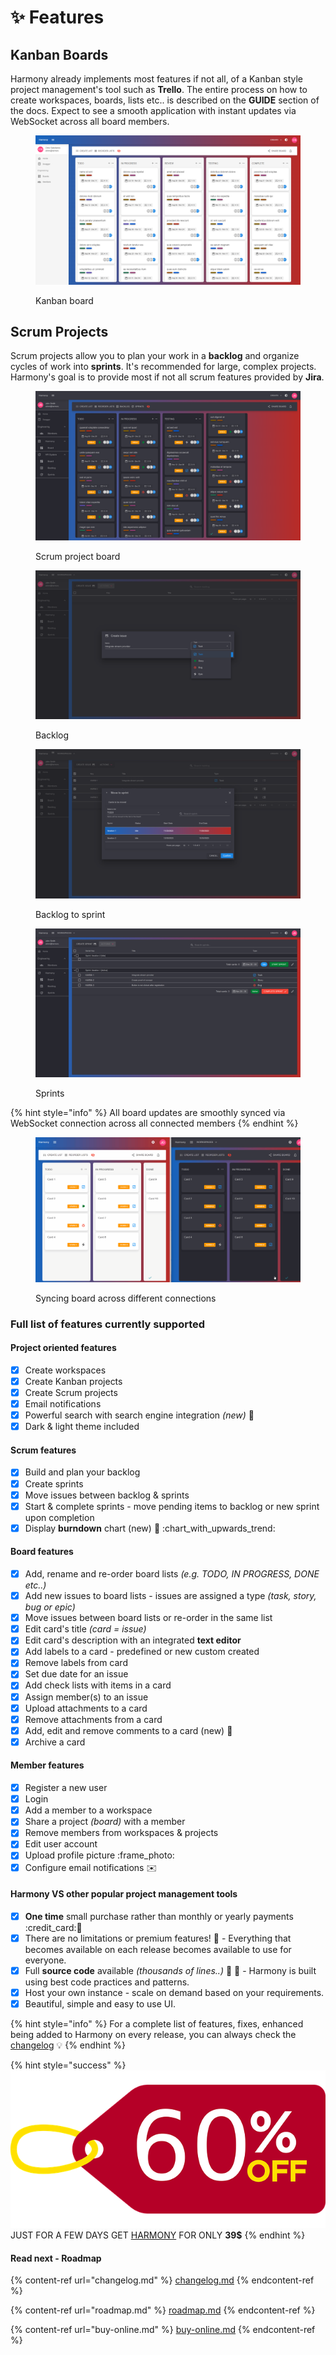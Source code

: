 # ✨ Features

## Kanban Boards

Harmony already implements most features if not all, of a Kanban style project management's tool such as **Trello**. The entire process on how to create workspaces, boards, lists etc.. is described on the **GUIDE** section of the docs. Expect to see a smooth application with instant updates via WebSocket across all board members.

<figure><img src="../.gitbook/assets/full-board-light.png" alt=""><figcaption><p>Kanban board</p></figcaption></figure>

## Scrum Projects

Scrum projects allow you to plan your work in a **backlog** and organize cycles of work into **sprints**. It's recommended for large, complex projects. Harmony's goal is to provide most if not all scrum features provided by **Jira**.&#x20;

<figure><img src="../.gitbook/assets/board-dark.png" alt=""><figcaption><p>Scrum project board</p></figcaption></figure>

<div>

<figure><img src="../.gitbook/assets/backlog-create-issue.png" alt=""><figcaption><p>Backlog</p></figcaption></figure>

 

<figure><img src="../.gitbook/assets/backlog-move-items-to-sprint.png" alt=""><figcaption><p>Backlog to sprint</p></figcaption></figure>

 

<figure><img src="../.gitbook/assets/sprints.png" alt=""><figcaption><p>Sprints</p></figcaption></figure>

</div>

{% hint style="info" %}
All board updates are smoothly synced via WebSocket connection across all connected members
{% endhint %}

<figure><img src="../.gitbook/assets/card-move-opt-sync.gif" alt=""><figcaption><p>Syncing board across different connections</p></figcaption></figure>

### Full list of features currently supported

#### Project oriented features

* [x] Create workspaces
* [x] Create Kanban projects
* [x] Create Scrum projects
* [x] Email notifications
* [x] Powerful search with search engine integration _(new)_ :rocket:
* [x] Dark & light theme included

#### Scrum features

* [x] Build and plan your backlog
* [x] Create sprints
* [x] Move issues between backlog & sprints
* [x] Start & complete sprints - move pending items to backlog or new sprint upon completion
* [x] Display **burndown** chart (new) :rocket: :chart\_with\_upwards\_trend:

#### Board features

* [x] Add, rename and re-order board lists _(e.g. TODO, IN PROGRESS, DONE etc..)_
* [x] Add new issues to board lists - issues are assigned a type _(task, story, bug or epic)_
* [x] Move issues between board lists or re-order in the same list
* [x] Edit card's title _(card = issue)_
* [x] Edit card's description with an integrated **text editor**
* [x] Add labels to a card - predefined or new custom created
* [x] Remove labels from card
* [x] Set due date for an issue
* [x] Add check lists with items in a card
* [x] Assign member(s) to an issue
* [x] Upload attachments to a card
* [x] Remove attachments from a card
* [x] Add, edit and remove comments to a card  (new) :rocket:
* [x] Archive a card

#### Member features

* [x] Register a new user
* [x] Login
* [x] Add a member to a workspace
* [x] Share a project _(board)_ with a member
* [x] Remove members from workspaces & projects
* [x] Edit user account
* [x] Upload profile picture :frame\_photo:
* [x] Configure email notifications :envelope:

#### Harmony VS other popular project management tools

* [x] **One time** small purchase rather than monthly or yearly payments :credit\_card::date:
* [x] There are no limitations or premium features! :clap: - Everything that becomes available on each release becomes available to use for everyone.
* [x] Full **source code** available _(thousands of lines..)_ :tada: :muscle: - Harmony is built using best code practices and patterns.
* [x] Host your own instance - scale on demand based on your requirements.
* [x] Beautiful, simple and easy to use UI.

{% hint style="info" %}
For a complete list of features, fixes, enhanced being added to Harmony on every release, you can always check the [changelog](changelog.md) :bulb:
{% endhint %}

{% hint style="success" %}
![](../.gitbook/assets/discount-60.png)\
JUST FOR A FEW DAYS GET [HARMONY](https://codecanyon.net/item/harmony-project-management-tool/49138488) FOR ONLY **39$**
{% endhint %}

#### Read next - Roadmap

{% content-ref url="changelog.md" %}
[changelog.md](changelog.md)
{% endcontent-ref %}

{% content-ref url="roadmap.md" %}
[roadmap.md](roadmap.md)
{% endcontent-ref %}

{% content-ref url="buy-online.md" %}
[buy-online.md](buy-online.md)
{% endcontent-ref %}
